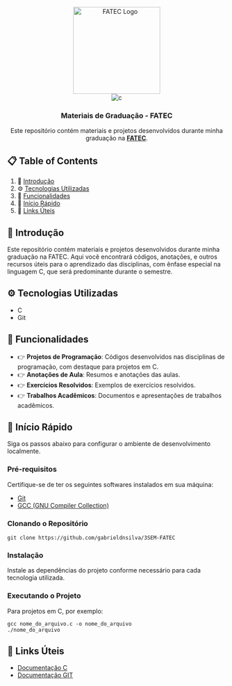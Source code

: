 <div align="center">
  <br />
    <a href="https://fatecmm.cps.sp.gov.br/" target="_blank">
      <img src="https://bkpsitecpsnew.blob.core.windows.net/uploadsitecps/sites/36/2024/03/fatce_mogi_mirim.png" alt="FATEC Logo" style="width: 200px;">
    </a>
  <br />

  <div>
    <img src="https://img.shields.io/badge/-C-black?style=for-the-badge&logoColor=white&logo=c&color=A8B9CC" alt="c" />
  </div>

  <h3 align="center">Materiais de Graduação - FATEC</h3>

   <div align="center">
     Este repositório contém materiais e projetos desenvolvidos durante minha graduação na <a href="https://fatecmm.cps.sp.gov.br/" target="_blank"><b>FATEC</b></a>.
    </div>
</div>

<h2>📋 <a name="table">Table of Contents</a></h2>

<ol>
  <li>🤖 <a href="#introducao">Introdução</a></li>
  <li>⚙️ <a href="#tecnologias">Tecnologias Utilizadas</a></li>
  <li>🔋 <a href="#funcionalidades">Funcionalidades</a></li>
  <li>🤸 <a href="#inicio-rapido">Início Rápido</a></li>
  <li>🔗 <a href="#links">Links Úteis</a></li>
</ol>

<h2><a name="introducao">🤖 Introdução</a></h2>

<p>Este repositório contém materiais e projetos desenvolvidos durante minha graduação na FATEC. Aqui você encontrará códigos, anotações, e outros recursos úteis para o aprendizado das disciplinas, com ênfase especial na linguagem C, que será predominante durante o semestre.</p>

<h2><a name="tecnologias">⚙️ Tecnologias Utilizadas</a></h2>

<ul>
  <li>C</li>
  <li>Git</li>
</ul>

<h2><a name="funcionalidades">🔋 Funcionalidades</a></h2>

<ul>
  <li>👉 <b>Projetos de Programação</b>: Códigos desenvolvidos nas disciplinas de programação, com destaque para projetos em C.</li>
  <li>👉 <b>Anotações de Aula</b>: Resumos e anotações das aulas.</li>
  <li>👉 <b>Exercícios Resolvidos</b>: Exemplos de exercícios resolvidos.</li>
  <li>👉 <b>Trabalhos Acadêmicos</b>: Documentos e apresentações de trabalhos acadêmicos.</li>
</ul>

<h2><a name="inicio-rapido">🤸 Início Rápido</a></h2>

<p>Siga os passos abaixo para configurar o ambiente de desenvolvimento localmente.</p>

<h3>Pré-requisitos</h3>

<p>Certifique-se de ter os seguintes softwares instalados em sua máquina:</p>

<ul>
  <li><a href="https://git-scm.com/">Git</a></li>
  <li><a href="https://gcc.gnu.org/">GCC (GNU Compiler Collection)</a></li>
</ul>

<h3>Clonando o Repositório</h3>

<pre><code>git clone https://github.com/gabrieldnsilva/3SEM-FATEC
</code></pre>

<h3>Instalação</h3>

<p>Instale as dependências do projeto conforme necessário para cada tecnologia utilizada.</p>

<h3>Executando o Projeto</h3>

<p>Para projetos em C, por exemplo:</p>

<pre><code>gcc nome_do_arquivo.c -o nome_do_arquivo
./nome_do_arquivo
</code></pre>

<h2><a name="links">🔗 Links Úteis</a></h2>

<ul>
  <li><a href="https://devdocs.io/c/">Documentação C</a></li>
  <li><a href="https://git-scm.com/doc">Documentação GIT</a></li>
</ul>
